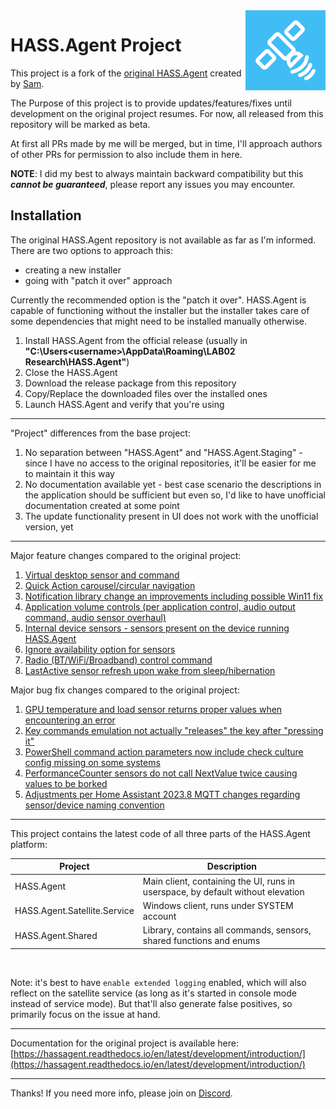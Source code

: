 <a href="https://github.com/LAB02-Research/HASS.Agent/">
    <img src="https://raw.githubusercontent.com/LAB02-Research/HASS.Agent/main/images/logo_128.png" alt="HASS.Agent logo" title="HASS.Agent" align="right" height="128" /></a>

# HASS.Agent Project

This project is a fork of the [original HASS.Agent](https://github.com/LAB02-Research/HASS.Agent) created by [Sam](https://github.com/LAB02-Research).

The Purpose of this project is to provide updates/features/fixes until development on the original project resumes. For now, all released from this repository will be marked as beta.

At first all PRs made by me will be merged, but in time, I'll approach authors of other PRs for permission to also include them in here.

**NOTE**: I did my best to always maintain backward compatibility but this ***cannot be guaranteed***, please report any issues you may encounter.

## Installation

The original HASS.Agent repository is not available as far as I'm informed.<br>
There are two options to approach this:
- creating a new installer
- going with "patch it over" approach

Currently the recommended option is the "patch it over". HASS.Agent is capable of functioning without the installer but the installer takes care of some dependencies that might need to be installed manually otherwise.
<br>
1. Install HASS.Agent from the official release (usually in **"C:\Users\<username>\AppData\Roaming\LAB02 Research\HASS.Agent\"**)
2. Close the HASS.Agent
3. Download the release package from this repository
4. Copy/Replace the downloaded files over the installed ones
5. Launch HASS.Agent and verify that you're using 

----

"Project" differences from the base project:
1. No separation between "HASS.Agent" and "HASS.Agent.Staging" - since I have no access to the original repositories, it'll be easier for me to maintain it this way
2. No documentation available yet - best case scenario the descriptions in the application should be sufficient but even so, I'd like to have unofficial documentation created at some point
3. The update functionality present in UI does not work with the unofficial version, yet

----

Major feature changes compared to the original project:
1. [Virtual desktop sensor and command](https://github.com/LAB02-Research/HASS.Agent.Staging/pull/12)
2. [Quick Action carousel/circular navigation](https://github.com/LAB02-Research/HASS.Agent.Staging/pull/15)
3. [Notification library change an improvements including possible Win11 fix](https://github.com/LAB02-Research/HASS.Agent.Staging/pull/18)
4. [Application volume controls (per application control, audio output command, audio sensor overhaul)](https://github.com/LAB02-Research/HASS.Agent.Staging/pull/19)
5. [Internal device sensors - sensors present on the device running HASS.Agent](https://github.com/LAB02-Research/HASS.Agent.Staging/pull/21)
6. [Ignore availability option for sensors](https://github.com/LAB02-Research/HASS.Agent.Staging/pull/22)
6. [Radio (BT/WiFi/Broadband) control command](https://github.com/LAB02-Research/HASS.Agent.Staging/pull/23)
7. [LastActive sensor refresh upon wake from sleep/hibernation](https://github.com/LAB02-Research/HASS.Agent.Staging/pull/9)

Major bug fix changes compared to the original project:
1. [GPU temperature and load sensor returns proper values when encountering an error](https://github.com/LAB02-Research/HASS.Agent.Staging/pull/10)
2. [Key commands emulation not actually "releases" the key after "pressing it"](https://github.com/LAB02-Research/HASS.Agent.Staging/pull/13)
3. [PowerShell command action parameters now include check culture config missing on some systems](https://github.com/LAB02-Research/HASS.Agent.Staging/pull/14)
4. [PerformanceCounter sensors do not call NextValue twice causing values to be borked](https://github.com/LAB02-Research/HASS.Agent.Staging/pull/16)
5. [Adjustments per Home Assistant 2023.8 MQTT changes regarding sensor/device naming convention](https://github.com/LAB02-Research/HASS.Agent.Staging/pull/20)

----

This project contains the latest code of all three parts of the HASS.Agent platform:


| Project | Description |
|---|---|
| HASS.Agent | Main client, containing the UI, runs in userspace, by default without elevation |
| HASS.Agent.Satellite.Service | Windows client, runs under SYSTEM account |
| HASS.Agent.Shared | Library, contains all commands, sensors, shared functions and enums |

<br/>


Note: it's best to have `enable extended logging` enabled, which will also reflect on the satellite service (as long as it's started in console mode instead of service mode). But that'll also generate false positives, so primarily focus on the issue at hand.

----

Documentation for the original project is available here: [https://hassagent.readthedocs.io/en/latest/development/introduction/](https://hassagent.readthedocs.io/en/latest/development/introduction/)

----

Thanks! If you need more info, please join on [Discord](https://discord.gg/nMvqzwrVBU).
